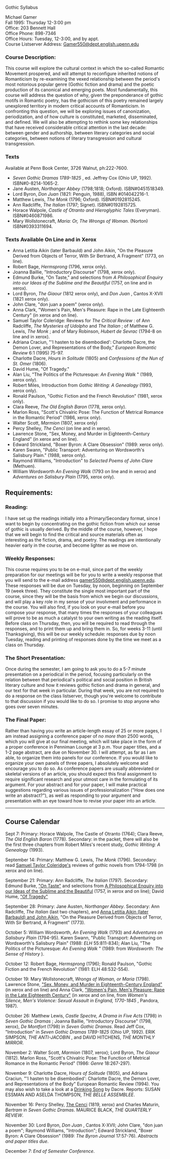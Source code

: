 Gothic Syllabus

  
Michael Gamer  
Fall 1995: Thursday 12-3:00 pm  
Office: 203 Bennett Hall  
Office Phone: 898-7346  
Office Hours: Tuesday, 12-3:00, and by appt.  
Course Listserver Address: Gamer550@dept.english.upenn.edu

### Course Description:

  
This course will explore the cultural context in which the so-called Romantic
Movement prospered, and will attempt to reconfigure inherited notions of
Romanticism by re-examining the vexed relationship between the period's most
notorious popular genre (Gothic fiction and drama) and the poetic production
of its canonical and emerging poets. Most fundamentally, this course will
address the question of why, given the preponderance of gothic motifs in
Romantic poetry, has the gothicism of this poetry remained largely unexplored
territory in modern critical accounts of Romanticism. In confronting this
question, we will be exploring issues of canonization, periodization, and of
how culture is constituted, marketed, disseminated, and defined. We will also
be attempting to rethink some key relationships that have received
considerable critical attention in the last decade: between gender and
authorship, between literary categories and social categories, between notions
of literary transgression and cultural transgression.

  

### Texts

Available at Penn Book Center, 3726 Walnut, ph:222-7600.

* _Seven Gothic Dramas 1789-1825_ , ed. Jeffrey Cox (Ohio UP, 1992). ISBN#0-8214-1065-2. 
* Jane Austen, _Northanger Abbey_ (1798;1818; Oxford). ISBN#0451518349. 
* Lord Byron, _Don Juan_ (1821: Penguin, 1988), ISBN #014042216-1. 
* Matthew Lewis, _The Monk_ (1796; Oxford). ISBN#0192815245. 
* Ann Radcliffe, _The Italian_ (1797; Signet). ISBN#0192815725. 
* Horace Walpole, _Castle of Otranto and Hieroglyphic Tales_ (Everyman). ISBN#0460871986. 
* Mary Wollstonecraft, _Maria: Or, The Wrongs of Woman_. (Norton) ISBN#0393311694. 

### Texts Available On Line and in Xerox

* Anna Letitia Aikin (later Barbauld) and John Aikin, "On the Pleasure Derived from Objects of Terror, With Sir Bertrand, A Fragment" (1773, on line). 
* Robert Bage, _Hermsprong_ (1796, xerox only). 
* Joanna Baillie, "Introductory Discourse" (1798, xerox only). 
* Edmund Burke, "On Taste," and selections from _A Philosophical Enquiry into our Ideas of the Sublime and the Beautiful_ (1757, on line and in xerox). 
* Lord Byron, _The Giaour_ (1812 xerox only), and _Don Juan_ , Cantos X-XVII (1821 xerox only). 
* John Clare, "don juan a poem" (xerox only). 
* Anna Clark, "Women's Pain, Men's Pleasure: Rape in the Late Eighteenth Century" (in xerox and on line). 
* Samuel Taylor Coleridge: Reviews for _The Critical Review_ : of Ann Radcliffe, _The Mysteries of Udolpho_ and _The Italian_ ; of Matthew G. Lewis, _The Monk_ ; and of Mary Robinson, _Hubert de Sevrac_ (1794-8 on line and in xerox). 
* Adriana Craciun, "'I hasten to be disembodied': Charlotte Dacre, the Demon Lover, and Representations of the Body," _European Romantic Review_ 6:1 (1995) 75-97. 
* Charlotte Dacre, _Hours in Solitude_ (1805) and _Confessions of the Nun of St. Omer_ (1806). 
* David Hume, "Of Tragedy." 
* Alan Liu, "The Politics of the Picturesque: _An Evening Walk_ " (1989, xerox only). 
* Robert Miles, Introduction from _Gothic Writing: A Genealogy_ (1993, xerox only). 
* Ronald Paulson, "Gothic Fiction and the French Revolution" (1981, xerox only). 
* Clara Reeve, _The Old English Baron_ (1778, xerox only). 
* Marlon Ross, "Scott's Chivalric Pose: The Function of Metrical Romance in the Romantic Period" (1986, xerox only). 
* Walter Scott, _Marmion_ (1807, xerox only) 
* Percy Shelley, _The Cenci_ (on line and in xerox). 
* Lawrence Stone, "Sex, Money, and Murder in Eighteenth-Century England" (in xerox and on line). 
* Edward Strickland, "Boxer Byron: A Clare Obsession" (1989: xerox only). 
* Karen Swann, "Public Transport: Adventuring on Wordsworth's Salisbury Plain." (1988, xerox only). 
* Raymond Williams, "Introduction" to _Selected Poems of John Clare_ (Methuen). 
* William Wordsworth _An Evening Walk_ (1793 on line and in xerox) and _Adventures on Salisbury Plain_ (1795, xerox only). 

## Requirements:

### Reading:

  
I have set up the readings initially into a Primary/Secondary format, since I
want to begin by concentrating on the gothic fiction from which our sense of
gothic is usually derived. By the middle of the course, however, I hope that
we will begin to find the critical and source materials often as interesting
as the fiction, drama, and poetry. The readings are intentionally heavier
early in the course, and become lighter as we move on.

### Weekly Responses:

  
This course requires you to be on e-mail, since part of the weekly preparation
for our meetings will be for you to write a weekly response that you will send
to the e-mail address gamer550@dept.english.upenn.edu. These responses will be
due on Tuesday, by noon, beginning on September 19 (week three). They
constitute the single most important part of the course, since they will be
the basis from which we begin our discussions, and will play a key role in my
sense of your involvment and performance in the course. You will also find, if
you look on your e-mail before you compose your response, that many times the
responses of your colleagues will prove to be as much a catalyst to your own
writing as the reading itself. Before class on Thursday, then, you will be
required to read through the responses, and to print them up and bring them
in. So, for weeks 3-11 (until Thanksgiving), this will be our weekly schedule:
responses due by noon Tuesday, reading and printing of responses done by the
time we meet as a class on Thursday.

### The Short Presentation:

  
Once during the semester, I am going to ask you to do a 5-7 minute
presentation on a periodical in the period, focusing particularly on the
relation between that periodical's political and social position in British
literary culture and how it reviews gothic fiction and drama in general, and
our text for that week in particular. During that week, you are not required
to do a response on the class listserver, though you're welcome to contribute
to that discussion if you would like to do so. I promise to stop anyone who
goes over seven minutes.

### The Final Paper:

  
Rather than having you write an article-length essay of 25 or more pages, I am
instead assigning a conference paper of _no more than_ 2500 words, which you
will give at our final meeting, which will take place in the form of a proper
conference in Penniman Lounge at 3 p.m. Your paper titles, and a 1-2 page
abstract, are due on November 30. I will attempt, as far as I am able, to
organize them into panels for our conference. If you would like to organize
your own panels of three papers, I absolutely welcome and encourage you to do
so. As conference papers are usually abbreviated or skeletal versions of an
article, you should expect this final assignment to require significant
research and your utmost care in the formulating of its argument. For your
abstract and for your paper, I will make practical suggestions regarding
various issues of professionalization ("How does one write an abstract?"), as
well as responding to your argument and presentation with an eye toward how to
revise your paper into an article.

  

* * *

  
  

## Course Calendar

Sept 7: Primary: Horace Walpole, The Castle of Otranto (1764); Clara Reeve,
_The Old English Baron_ (1778). Secondary: in the packet, there will also be
the first three chapters from Robert Miles's recent study, _Gothic Writing: A
Genealogy_ (1993).

September 14: Primary: Matthew G. Lewis, _The Monk_ (1796). Secondary: read
[Samuel Taylor
Coleridge's](http://www.english.upenn.edu/~mgamer/Romantic/coleridge.reviews)
reviews of gothic novels from 1794-1798 (in xerox and on line).

September 21: Primary: Ann Radcliffe, _The Italian_ (1797). Secondary: Edmund
Burke, ["On Taste"](http://www.english.upenn.edu/~mgamer/Romantic/burke.taste)
and selections from [A Philosophical Enquiry into our Ideas of the Sublime and
the Beautiful](http://www.english.upenn.edu/~mgamer/Romantic/burke.sublime)
(1757, in xerox and on line); David Hume, ["Of
Tragedy"](http://www.english.upenn.edu/~mgamer/Romantic/hume.tragedy)

September 28: Primary: Jane Austen, _Northanger Abbey_. Secondary: Ann
Radcliffe, _The Italian_ (last two chapters), and [Anna Letitia Aikin (later
Barbauld) and John
Aikin](http://www.english.upenn.edu/~mgamer/Romantic/barbauldessays), "On the
Pleasure Derived from Objects of Terror, With Sir Bertrand, A Fragment"
(1773).

October 5: William Wordsworth, _An Evening Walk_ (1793) and _Adventures on
Salisbury Plain_ (1794-95). Karen Swann, "Public Transport: Adventuring on
Wordsworth's Salisbury Plain" (1988: _ELH_ 55:811-834); Alan Liu, "The
Politics of the Picturesque: _An Evening Walk_ " (1989: from _Wordsworth: The
Sense of History_ ).

October 12: Robert Bage, _Hermsprong_ (1796); Ronald Paulson, "Gothic Fiction
and the French Revolution" (1981: ELH 48:532-554).

October 19: Mary Wollstonecraft, _Wrongs of Woman, or Maria_ (1798). Lawrence
Stone, ["Sex, Money, and Murder in Eighteenth-Century
England"](gopher://gopher.english.upenn.edu:3001/00/Gamer550/stone) (in xerox
and on line) and Anna Clark, ["Women's Pain, Men's Pleasure: Rape in the Late
Eighteenth Century"](gopher://gopher.english.upenn.edu:3001/00/Gamer550/clark)
(in xerox and on line, from _Women's Silence, Men's Violence: Sexual Assault
in England, 1770-1845_ , Pandora, 1987).

October 26: Matthew Lewis, _Castle Spectre, A Drama in Five Acts_ (1798) in
_Seven Gothic Dramas_ ; Joanna Baillie, "Introductory Discourse" (1798,
xerox), _De Montfort_ (1798) in _Seven Gothic Dramas_. Read Jeff Cox,
"Introduction" in _Seven Gothic Dramas 1789-1825_ (Ohio UP, 1992). ERIK
SIMPSON, _THE ANTI-JACOBIN_ , and DAVID HITCHENS, _THE MONTHLY MIRROR_.

November 2: Walter Scott, _Marmion_ (1807, xerox); Lord Byron, _The Giaour_
(1812). Marlon Ross, "Scott's Chivalric Pose: The Function of Metrical Romance
in the Romantic Period" (1986: _Genre_ 18:267-297).

November 9: Charlotte Dacre, _Hours of Solitude_ (1805), and Adriana Craciun,
"'I hasten to be disembodied': Charlotte Dacre, the Demon Lover, and
Representations of the Body" European Romantic Review (1994). You may also
wish to take a look at a [Drinking
Song](http://www.english.upenn.edu:80/~mgamer/Teaching/550/dacre.song.html) by
Dacre. Reports: SUSAN ESSMAN AND ASELDA THOMPSON, _THE BELLE ASSEMBLEE_.

November 16: Percy Shelley, [The
Cenci](http://www.cc.columbia.edu/acis/bartleby/shelley/index.html) (1819,
xerox) and Charles Maturin, _Bertram_ in _Seven Gothic Dramas_. MAURICE BLACK,
_THE QUARTERLY REVIEW_.

November 30: Lord Byron, _Don Juan_ , Cantos X-XVII; John Clare, "don juan a
poem"; Raymond Williams, "Introduction"; Edward Strickland, "Boxer Byron: A
Clare Obsession" (1989: _The Byron Journal_ 17:57-76). _Abstracts and paper
titles due_.

December 7: _End of Semester Conference_.

